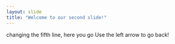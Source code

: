 ```yaml
---
layout: slide
title: "Welcome to our second slide!"
---
```

changing the fifth line, here you go
Use the left arrow to go back!
